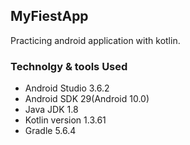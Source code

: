 <h2>MyFiestApp</h2>
Practicing android application with kotlin.

<h3>Technolgy & tools Used</h3>
	<ul>
		<li>Android Studio 3.6.2</li>
		<li>Android SDK 29(Android 10.0)</li>
		<li>Java JDK 1.8</li>
  	<li>Kotlin version 1.3.61</li>
		<li>Gradle 5.6.4</li>
	</ul>
